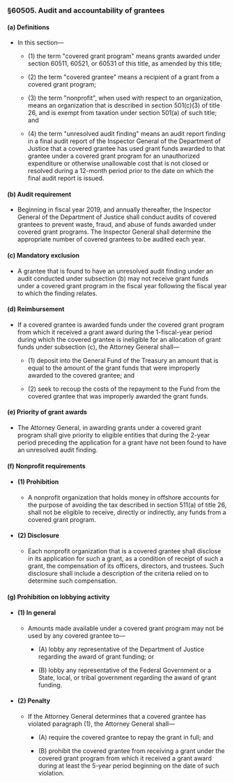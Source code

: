 ### §60505. Audit and accountability of grantees
#### (a) Definitions
* In this section—

  * (1) the term "covered grant program" means grants awarded under section 60511, 60521, or 60531 of this title, as amended by this title;

  * (2) the term "covered grantee" means a recipient of a grant from a covered grant program;

  * (3) the term "nonprofit", when used with respect to an organization, means an organization that is described in section 501(c)(3) of title 26, and is exempt from taxation under section 501(a) of such title; and

  * (4) the term "unresolved audit finding" means an audit report finding in a final audit report of the Inspector General of the Department of Justice that a covered grantee has used grant funds awarded to that grantee under a covered grant program for an unauthorized expenditure or otherwise unallowable cost that is not closed or resolved during a 12-month period prior to the date on which the final audit report is issued.

#### (b) Audit requirement
* Beginning in fiscal year 2019, and annually thereafter, the Inspector General of the Department of Justice shall conduct audits of covered grantees to prevent waste, fraud, and abuse of funds awarded under covered grant programs. The Inspector General shall determine the appropriate number of covered grantees to be audited each year.

#### (c) Mandatory exclusion
* A grantee that is found to have an unresolved audit finding under an audit conducted under subsection (b) may not receive grant funds under a covered grant program in the fiscal year following the fiscal year to which the finding relates.

#### (d) Reimbursement
* If a covered grantee is awarded funds under the covered grant program from which it received a grant award during the 1-fiscal-year period during which the covered grantee is ineligible for an allocation of grant funds under subsection (c), the Attorney General shall—

  * (1) deposit into the General Fund of the Treasury an amount that is equal to the amount of the grant funds that were improperly awarded to the covered grantee; and

  * (2) seek to recoup the costs of the repayment to the Fund from the covered grantee that was improperly awarded the grant funds.

#### (e) Priority of grant awards
* The Attorney General, in awarding grants under a covered grant program shall give priority to eligible entities that during the 2-year period preceding the application for a grant have not been found to have an unresolved audit finding.

#### (f) Nonprofit requirements
* #### (1) Prohibition
  * A nonprofit organization that holds money in offshore accounts for the purpose of avoiding the tax described in section 511(a) of title 26, shall not be eligible to receive, directly or indirectly, any funds from a covered grant program.

* #### (2) Disclosure
  * Each nonprofit organization that is a covered grantee shall disclose in its application for such a grant, as a condition of receipt of such a grant, the compensation of its officers, directors, and trustees. Such disclosure shall include a description of the criteria relied on to determine such compensation.

#### (g) Prohibition on lobbying activity
* #### (1) In general
  * Amounts made available under a covered grant program may not be used by any covered grantee to—

    * (A) lobby any representative of the Department of Justice regarding the award of grant funding; or

    * (B) lobby any representative of the Federal Government or a State, local, or tribal government regarding the award of grant funding.

* #### (2) Penalty
  * If the Attorney General determines that a covered grantee has violated paragraph (1), the Attorney General shall—

    * (A) require the covered grantee to repay the grant in full; and

    * (B) prohibit the covered grantee from receiving a grant under the covered grant program from which it received a grant award during at least the 5-year period beginning on the date of such violation.